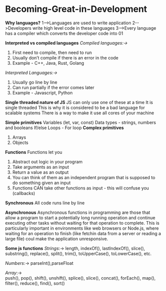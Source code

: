 # Becoming-Great-in-Development

  **Why languages?**
1-->Languages are used to write application
2-->Developers write high level code in these languages
3-->Every language has a compiler which converts the developer code into 01

  **Interpreted vs compiled languages**
_Compiled languages:->_
1. First need to compile, then need to run 
2. Usually don’t compile if there is 
an error in the code 
3. Example - C++, Java, Rust, Golang
   
 _Interpreted Languages:->_
1. Usually go line by line 
2. Can run partially if the error comes later 
3. Example - Javascript, Python

  **Single threaded nature of JS**
JS can only use one of these at a time 
It is single threaded
This is why it is considered to be a bad language for 
scalable systems 
There is a way to make it use all cores of your machine


  **Simple primitives**
Variables (let, var, const) 
Data types - strings, numbers and booleans 
If/else 
Loops - For loop
  **Complex primitives**
1. Arrays 
2. Objects

  **Functions**
Functions let you 
1. Abstract out logic in your program 
2. Take arguments as an input 
3. Return a value as an output 
4. You can think of them as an independent program that is supposed to do something 
 given an input 
5. Functions CAN take other functions as input - this will confuse you (callbacks)

  **Synchronous**
All code runs line by line

  **Asynchronous**
Asynchronous functions in programming are those 
that allow a program to start a potentially long running operation and continue executing other 
tasks without waiting for that operation to 
complete. This is particularly important in 
environments like web browsers or Node.js, where 
waiting for an operation to finish (like fetchin
data from a server or reading a large file) coul
make the application unresponsive.
   

   **Some js functions**
_Strings_:-> 
length, indexOf(), lastIndexOf(), slice(), substring(), replace(),
split(), trim(), toUpperCase(), toLowerCase(), etc.

_Numbers_:->
parseInt(),parseFloat    

_Array_:->   
push(), pop(), shift(), unshift(), splice(), slice(),
concat(), forEach(), map(), filter(), reduce(), find(), sort()

   






